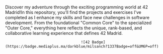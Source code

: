 Discover my adventure through the exciting programming world at 42 Madrid!In this repository, you’ll find the projects and exercises I’ve completed as I enhance my skills and face new challenges in software development. From the foundational "Common Core" to the specialized "Outer Core," everything here reflects the unique, rank-based, and collaborative learning experience that defines 42 Madrid.

                                      ![42 Badge](https://badge.mediaplus.ma/darkblue/milsanch?1337Badge=off&UM6P=off)
